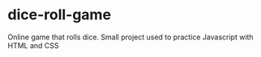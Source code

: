# dice-roll-game
Online game that rolls dice.
Small project used to practice Javascript with HTML and CSS
